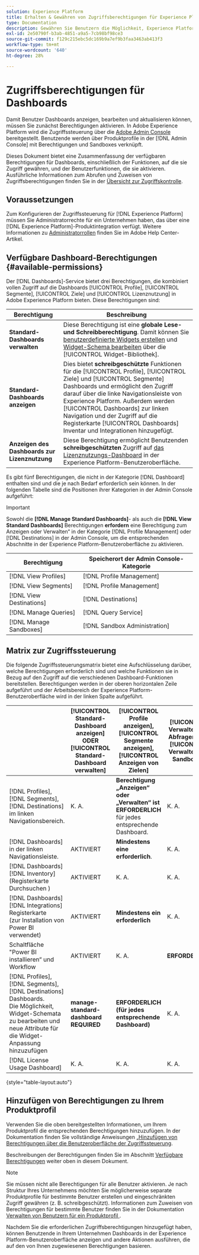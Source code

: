 ```yaml
---
solution: Experience Platform
title: Erhalten & Gewähren von Zugriffsberechtigungen für Experience Platform-Dashboards
type: Documentation
description: Gewähren Sie Benutzern die Möglichkeit, Experience Platform-Dashboards mithilfe von Adobe Admin Console anzuzeigen, zu bearbeiten und zu aktualisieren.
exl-id: 2e50790f-b3ab-4851-a9a5-7cb98bf98ce3
source-git-commit: f129c215ebc5dc169b9a7ef9b3faa3463ab413f3
workflow-type: tm+mt
source-wordcount: '640'
ht-degree: 28%

---
```


# Zugriffsberechtigungen für Dashboards

Damit Benutzer Dashboards anzeigen, bearbeiten und aktualisieren können, müssen Sie zunächst Berechtigungen aktivieren. In Adobe Experience Platform wird die Zugriffssteuerung über die [Adobe Admin Console](https://adminconsole.adobe.com/) bereitgestellt. Benutzende werden über Produktprofile in der [!DNL Admin Console] mit Berechtigungen und Sandboxes verknüpft.

Dieses Dokument bietet eine Zusammenfassung der verfügbaren Berechtigungen für Dashboards, einschließlich der Funktionen, auf die sie Zugriff gewähren, und der Benutzerfunktionen, die sie aktivieren. Ausführliche Informationen zum Abrufen und Zuweisen von Zugriffsberechtigungen finden Sie in der [Übersicht zur Zugriffskontrolle](../access-control/home.md).

## Voraussetzungen

Zum Konfigurieren der Zugriffssteuerung für [!DNL Experience Platform] müssen Sie Administratorrechte für ein Unternehmen haben, das über eine [!DNL Experience Platform]-Produktintegration verfügt. Weitere Informationen zu [Administratorrollen](https://helpx.adobe.com/de/enterprise/using/admin-roles.html) finden Sie im Adobe Help Center-Artikel.

## Verfügbare Dashboard-Berechtigungen {#available-permissions}

Der [!DNL Dashboards]-Service bietet drei Berechtigungen, die kombiniert vollen Zugriff auf die Dashboards [!UICONTROL Profile], [!UICONTROL Segmente], [!UICONTROL Ziele] und [!UICONTROL Lizenznutzung] in Adobe Experience Platform bieten. Diese Berechtigungen sind:

| Berechtigung | Beschreibung |
|---|---|
| **Standard-Dashboards verwalten** | Diese Berechtigung ist eine **globale Lese- und Schreibberechtigung**. Damit können Sie [benutzerdefinierte Widgets erstellen](./customize/custom-widgets.md) und [Widget-Schema bearbeiten](./customize/edit-schema.md) über die [!UICONTROL Widget-Bibliothek]. |
| **Standard-Dashboards anzeigen** | Dies bietet **schreibgeschützte** Funktionen für die [!UICONTROL Profile], [!UICONTROL Ziele] und [!UICONTROL Segmente] Dashboards und ermöglicht den Zugriff darauf über die linke Navigationsleiste von Experience Platform. Außerdem werden [!UICONTROL Dashboards] zur linken Navigation und der Zugriff auf die Registerkarte [!UICONTROL Dashboards] Inventar und Integrationen hinzugefügt. |
| **Anzeigen des Dashboards zur Lizenznutzung** | Diese Berechtigung ermöglicht Benutzenden **schreibgeschützten** Zugriff auf [das Lizenznutzungs-Dashboard](./guides/license-usage.md) in der Experience Platform-Benutzeroberfläche. |

Es gibt fünf Berechtigungen, die nicht in der Kategorie [!DNL Dashboard] enthalten sind und die je nach Bedarf erforderlich sein können. In der folgenden Tabelle sind die Positionen ihrer Kategorien in der Admin Console aufgeführt:

>[!IMPORTANT]
>
>Sowohl die **[!DNL Manage Standard Dashboards]**- als auch die **[!DNL View Standard Dashboards]** Berechtigungen **erfordern** eine Berechtigung zum Anzeigen oder Verwalten“ in der Kategorie [!DNL Profile Management] oder [!DNL Destinations] in der Admin Console, um die entsprechenden Abschnitte in der Experience Platform-Benutzeroberfläche zu aktivieren.

| Berechtigung | Speicherort der Admin Console-Kategorie |
|---|---|
| [!DNL View Profiles] | [!DNL Profile Management] |
| [!DNL View Segments] | [!DNL Profile Management] |
| [!DNL View Destinations] | [!DNL Destinations] |
| [!DNL Manage Queries] | [!DNL Query Service] |
| [!DNL Manage Sandboxes] | [!DNL Sandbox Administration] |

## Matrix zur Zugriffssteuerung

Die folgende Zugriffssteuerungsmatrix bietet eine Aufschlüsselung darüber, welche Berechtigungen erforderlich sind und welche Funktionen sie in Bezug auf den Zugriff auf die verschiedenen Dashboard-Funktionen bereitstellen. Berechtigungen werden in der oberen horizontalen Zeile aufgeführt und der Arbeitsbereich der Experience Platform-Benutzeroberfläche wird in der linken Spalte aufgeführt.

|   | [!UICONTROL Standard-Dashboard anzeigen] ODER [!UICONTROL Standard-Dashboard verwalten] | [!UICONTROL Profile anzeigen],<br/>[!UICONTROL Segmente anzeigen],<br/> [!UICONTROL Anzeigen von Zielen] | [!UICONTROL Verwalten von Abfragen] und [!UICONTROL Verwalten von Sandboxes] | [!UICONTROL Anzeigen des Dashboards zur Lizenznutzung] |
|---|---|---|---|---|
| [!DNL Profiles],<br/>[!DNL Segments],<br/>[!DNL Destinations] im linken Navigationsbereich. | K. A. | **Berechtigung „Anzeigen“ oder „Verwalten“ ist ERFORDERLICH** für jedes entsprechende Dashboard. | K. A. | K. A. |
| [!DNL Dashboards] in der linken Navigationsleiste. | AKTIVIERT | **Mindestens eine erforderlich**. | K. A. | K. A. |
| [!DNL Dashboards] [!DNL Inventory] <br/> (Registerkarte Durchsuchen ) | AKTIVIERT | K. A. | K. A. | K. A. |
| [!DNL Dashboards] [!DNL Integrations] Registerkarte <br/> (zur Installation von Power BI verwendet) | AKTIVIERT | **Mindestens ein erforderlich** | K. A. | K. A. |
| Schaltfläche &quot;Power BI installieren“ und Workflow | AKTIVIERT | K. A. | **ERFORDERLICH** | K. A. |
| [!DNL Profiles],<br/>[!DNL Segments],<br/>[!DNL Destinations] Dashboards.<br/>Die Möglichkeit, Widget-Schemata zu bearbeiten und neue Attribute für die Widget-Anpassung hinzuzufügen | **manage-standard-dashboard REQUIRED** | **ERFORDERLICH (für jedes entsprechende Dashboard)** | K. A. | K. A. |
| [!DNL License Usage Dashboard] | K. A. | K. A. | K. A. | AKTIVIERT |

{style="table-layout:auto"}

## Hinzufügen von Berechtigungen zu Ihrem Produktprofil

Verwenden Sie die oben bereitgestellten Informationen, um Ihrem Produktprofil die entsprechenden Berechtigungen hinzuzufügen. In der Dokumentation finden Sie vollständige Anweisungen [ „Hinzufügen von Berechtigungen über die Benutzeroberfläche der Zugriffssteuerung](../access-control/ui/permissions.md).

Beschreibungen der Berechtigungen finden Sie im Abschnitt [Verfügbare Berechtigungen](#available-permissions) weiter oben in diesem Dokument.

>[!NOTE]
>
>Sie müssen nicht alle Berechtigungen für alle Benutzer aktivieren. Je nach Struktur Ihres Unternehmens möchten Sie möglicherweise separate Produktprofile für bestimmte Benutzer erstellen und eingeschränkten Zugriff gewähren (z. B. schreibgeschützt). Informationen zum Zuweisen von Berechtigungen für bestimmte Benutzer finden Sie in der Dokumentation [ Verwalten von Benutzern für ein Produktprofil ](../access-control/ui/users.md).

Nachdem Sie die erforderlichen Zugriffsberechtigungen hinzugefügt haben, können Benutzende in Ihrem Unternehmen Dashboards in der Experience Platform-Benutzeroberfläche anzeigen und andere Aktionen ausführen, die auf den von Ihnen zugewiesenen Berechtigungen basieren.
